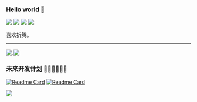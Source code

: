 ### Hello world 👋

![](https://img.shields.io/badge/-Laravel-29beb0?style=flat-square&logo=laravel&labelColor=ffffff&color=red)
![](https://img.shields.io/badge/-Vue.js-29beb0?style=flat-square&logo=vue.js&labelColor=ffffff&color=4FC08D)
![](https://img.shields.io/badge/-TypeScript-e5cd0c?style=flat-square&logo=TypeScript&labelColor=f7df1e&logoColor=000)
![](https://img.shields.io/badge/-Swift-333.svg?logo=swift&style=flat-square)



喜欢折腾。

***

<a href="https://github.com/anuraghazra/github-readme-stats">
  <img align="center" src="https://github-readme-stats.vercel.app/api?username=fanly&count_private=true&show_icons=true&hide=contribs,prs&theme=vue" />
</a>
<a href="https://github.com/anuraghazra/github-readme-stats">
  <img align="center" src="https://github-readme-stats.vercel.app/api/top-langs/?username=fanly&hide=html&layout=compact" />
</a>


### 未来开发计划 🏳️‍🌈🏳️‍🌈🏳️‍🌈
  
[![Readme Card](https://github-readme-stats.vercel.app/api/pin/?username=fanly&repo=fanlymenu&show_icons=true&theme=prussian)](https://github.com/fanly/fanlymenu)
[![Readme Card](https://github-readme-stats.vercel.app/api/pin/?username=fanly&repo=laravel-awesome&show_icons=true&theme=calm)](https://github.com/fanly/laravel-awesome)
  

![](https://github-profile-trophy.vercel.app/?username=fanly&theme=flat&column=7&margin-w=10)
